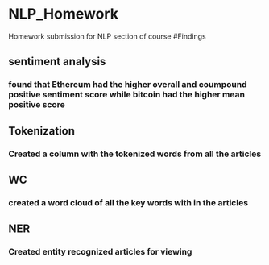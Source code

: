 # NLP_Homework
Homework submission for NLP section of course 
#Findings

## sentiment analysis 
### found that Ethereum had the higher overall and coumpound positive sentiment score while bitcoin had the higher mean positive score 

## Tokenization
### Created a column with the tokenized words from all the articles 

## WC 
### created a word cloud of all the key words with in the articles

## NER
### Created entity recognized articles for viewing 
